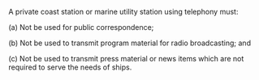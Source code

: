 A private coast station or marine utility station using telephony must:

(a) Not be used for public correspondence;

(b) Not be used to transmit program material for radio broadcasting; and

(c) Not be used to transmit press material or news items which are not required to serve the needs of ships.

